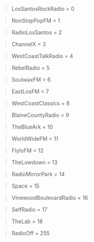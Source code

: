 > LosSantosRockRadio = 0

> NonStopPopFM = 1

> RadioLosSantos = 2

> ChannelX = 3

> WestCoastTalkRadio = 4

> RebelRadio = 5

> SoulwaxFM = 6

> EastLosFM = 7

> WestCoastClassics = 8

> BlaineCountyRadio = 9

> TheBlueArk = 10

> WorldWideFM = 11

> FlyloFM = 12

> TheLowdown = 13

> RadioMirrorPark = 14

> Space = 15

> VinewoodBoulevardRadio = 16

> SelfRadio = 17

> TheLab = 18

> RadioOff = 255